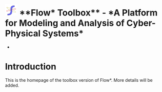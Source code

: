 <h1> <img src="images/flowstar.png" alt="flowstar" width='40'> **Flow* Toolbox** - *A Platform for Modeling and Analysis of Cyber-Physical Systems* </h1>

-
# Introduction

This is the homepage of the toolbox version of Flow*. More details will be added.
